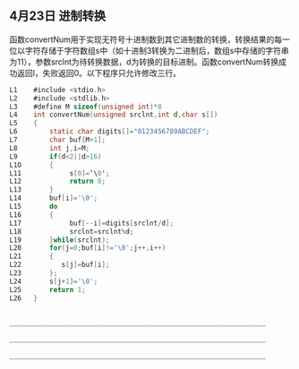 ## 4月23日 进制转换

函数convertNum用于实现无符号十进制数到其它进制数的转换，转换结果的每一位以字符存储于字符数组s中（如十进制3转换为二进制后，数组s中存储的字符串为11），参数srclnt为待转换数据，d为转换的目标进制。函数convertNum转换成功返回l，失败返回0。以下程序只允许修改三行。

```c
L1    #include <stdio.h>
L2    #include <stdlib.h>
L3    #define M sizeof(unsigned int)*8
L4    int convertNum(unsigned srclnt,int d,char s[])
L5    {
L6        static char digits[]="0123456789ABCDEF";
L7        char buf[M+1];
L8        int j,i=M;
L9        if(d<2||d>16)
L1O       {
L11            s[0]=’\0';
L12            return 0;
L13       }
L14       buf[i]='\0';
L15       do
L16       {
L17            buf[--i]=digits[srclnt/d];
L18            srclnt=srclnt%d;
L19       }while(srclnt);
L20       for(j=0;buf[i]!='\0';j++,i++)
L21       {
L22          s[j]=buf[i];
L23       };
L24       s[j+1]='\0';
L25       return 1;
L26   }
```

```c

________________________________________________________________
    
________________________________________________________________
    
________________________________________________________________
```

